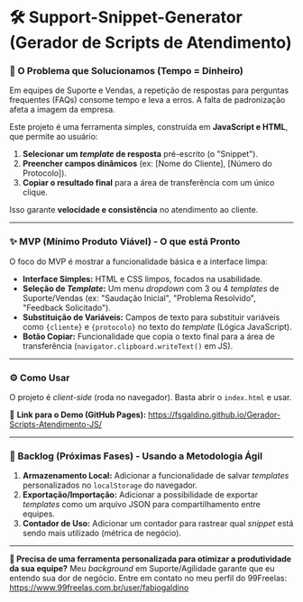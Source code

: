 # 🛠 Support-Snippet-Generator (Gerador de Scripts de Atendimento)

### 🎯 O Problema que Solucionamos (Tempo = Dinheiro)

Em equipes de Suporte e Vendas, a repetição de respostas para perguntas frequentes (FAQs) consome tempo e leva a erros. A falta de padronização afeta a imagem da empresa.

Este projeto é uma ferramenta simples, construída em **JavaScript e HTML**, que permite ao usuário:

1.  **Selecionar um _template_ de resposta** pré-escrito (o "Snippet").
2.  **Preencher campos dinâmicos** (ex: [Nome do Cliente], [Número do Protocolo]).
3.  **Copiar o resultado final** para a área de transferência com um único clique.

Isso garante **velocidade e consistência** no atendimento ao cliente.

---

### ✨ MVP (Mínimo Produto Viável) - O que está Pronto

O foco do MVP é mostrar a funcionalidade básica e a interface limpa:

- **Interface Simples:** HTML e CSS limpos, focados na usabilidade.
- **Seleção de _Template_:** Um menu _dropdown_ com 3 ou 4 _templates_ de Suporte/Vendas (ex: "Saudação Inicial", "Problema Resolvido", "Feedback Solicitado").
- **Substituição de Variáveis:** Campos de texto para substituir variáveis como `{cliente}` e `{protocolo}` no texto do _template_ (Lógica JavaScript).
- **Botão Copiar:** Funcionalidade que copia o texto final para a área de transferência (`navigator.clipboard.writeText()` em JS).

---

### ⚙️ Como Usar

O projeto é _client-side_ (roda no navegador). Basta abrir o `index.html` e usar.

🔗 **Link para o Demo (GitHub Pages):** https://fsgaldino.github.io/Gerador-Scripts-Atendimento-JS/

---

### 🚀 Backlog (Próximas Fases) - Usando a Metodologia Ágil

1.  **Armazenamento Local:** Adicionar a funcionalidade de salvar _templates_ personalizados no `localStorage` do navegador.
2.  **Exportação/Importação:** Adicionar a possibilidade de exportar _templates_ como um arquivo JSON para compartilhamento entre equipes.
3.  **Contador de Uso:** Adicionar um contador para rastrear qual _snippet_ está sendo mais utilizado (métrica de negócio).

---

**👋 Precisa de uma ferramenta personalizada para otimizar a produtividade da sua equipe?**
Meu _background_ em Suporte/Agilidade garante que eu entendo sua dor de negócio. Entre em contato no meu perfil do 99Freelas: https://www.99freelas.com.br/user/fabiogaldino
